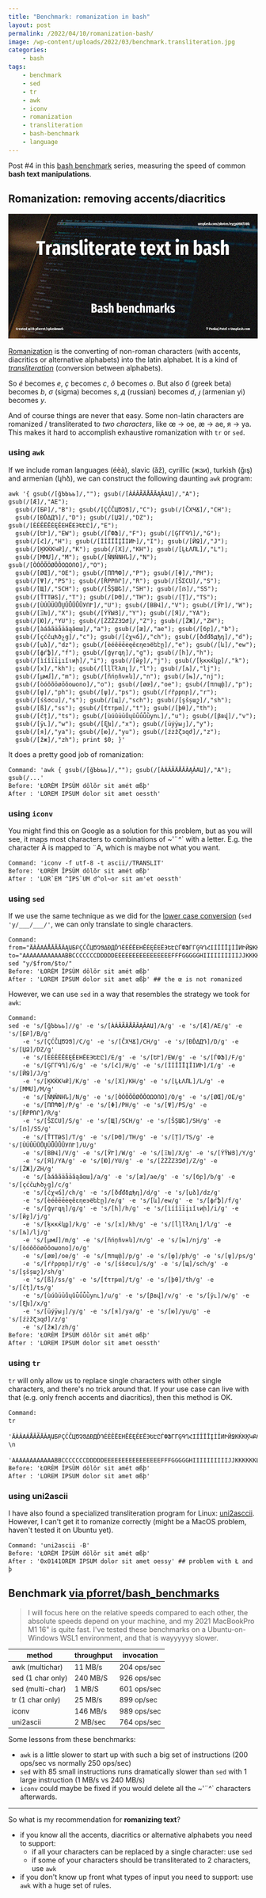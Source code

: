 ```yaml
---
title: "Benchmark: romanization in bash"
layout: post
permalink: /2022/04/10/romanization-bash/
image: /wp-content/uploads/2022/03/benchmark.transliteration.jpg
categories:
    - bash
tags:
    - benchmark
    - sed
    - tr
    - awk
    - iconv
    - romanization
    - transliteration
    - bash-benchmark
    - language
---
```

Post #4 in this [bash benchmark](/tag/bash-benchmark/) series,
measuring the speed of common **bash text manipulations**.

## Romanization: removing accents/diacritics

![Bash benchmarks](/wp-content/uploads/2022/03/benchmark.transliteration.jpg)

[Romanization](https://en.wikipedia.org/wiki/Romanization) is the converting of non-roman characters (with accents, diacritics or alternative alphabets) into the latin alphabet. It is a kind of [_transliteration_](https://en.wikipedia.org/wiki/Transliteration) (conversion between alphabets).

So _é_ becomes _e_, _ç_ becomes _c_, _ô_ becomes _o_. But also _б_ (greek beta) becomes _b_, _σ_ (sigma) becomes _s_, _д_ (russian) becomes _d_, _յ_ (armenian yi) becomes _y_.

And of course things are never that easy. Some non-latin characters are romanized / transliterated to _two characters_, like œ -> oe, æ -> ae, я -> ya. This makes it hard to accomplish exhaustive romanization with `tr` or `sed`.

### using `awk`
If we include roman languages (éèà), slavic (ăž), cyrillic (жзи), turkish (ğış) and armenian (կհձ), we can construct the following daunting `awk` program:

```shell
awk '{ gsub(/[ğЪЬъь]/,""); gsub(/[ÀÁÂÃÄÅĀĂĄǍΑԱ]/,"A"); gsub(/[Æ]/,"AE"); 
  gsub(/[БԲ]/,"B"); gsub(/[ÇĆČЦԾՉՑ]/,"C"); gsub(/[ČΧЧՃ]/,"CH"); 
  gsub(/[ÐĎΔДԴ]/,"D"); gsub(/[ЏՁ]/,"DZ"); gsub(/[ÈÉÊËĒĖĘĚΕΗЁЕЭԵԷԸ]/,"E"); 
  gsub(/[ԵՒ]/,"EW"); gsub(/[ЃФՖ]/,"F"); gsub(/[ĢΓГԳՂ]/,"G"); 
  gsub(/[Հ]/,"H"); gsub(/[ÌÍÎÏĪĮǏΙИԻ]/,"I"); gsub(/[ЙՋ]/,"J"); 
  gsub(/[ĶΚЌКԿՔ]/,"K"); gsub(/[Х]/,"KH"); gsub(/[ĻŁΛЛԼ]/,"L"); 
  gsub(/[ΜМՄ]/,"M"); gsub(/[ÑŅŇΝНՆ]/,"N"); gsub(/[ÒÓÔÕÖØŌǑΟΩОՈՕ]/,"O"); 
  gsub(/[ØŒ]/,"OE"); gsub(/[ΠПՊՓ]/,"P"); gsub(/[Φ]/,"PH"); 
  gsub(/[Ψ]/,"PS"); gsub(/[ŘΡРՌՐ]/,"R"); gsub(/[ŠΣСՍ]/,"S"); 
  gsub(/[Щ]/,"SCH"); gsub(/[ŠȘШՇ]/,"SH"); gsub(/[ẞ]/,"SS"); 
  gsub(/[ŤΤТԹՏ]/,"T"); gsub(/[ÞΘ]/,"TH"); gsub(/[Ț]/,"TS"); 
  gsub(/[ÙÚÛÜŪŮŲǓǕǗǙǛУՈՒ]/,"U"); gsub(/[ΒВՎ]/,"V"); gsub(/[ЎՒ]/,"W"); 
  gsub(/[ΞԽ]/,"X"); gsub(/[ÝŸЫՅ]/,"Y"); gsub(/[Я]/,"YA"); 
  gsub(/[Ю]/,"YU"); gsub(/[ŹŻŽΖЗԶԺ]/,"Z"); gsub(/[ŽЖ]/,"ZH"); 
  gsub(/[àáâãäåāăąǎαա]/,"a"); gsub(/[æ]/,"ae"); gsub(/[бբ]/,"b"); 
  gsub(/[çćčцћծչց]/,"c"); gsub(/[čχчճ]/,"ch"); gsub(/[ðďđδдђդ]/,"d"); 
  gsub(/[џձ]/,"dz"); gsub(/[èéêëēėęěεηеэёեէը]/,"e"); gsub(/[և]/,"ew"); 
  gsub(/[фѓֆ]/,"f"); gsub(/[ģγгգղ]/,"g"); gsub(/[հ]/,"h"); 
  gsub(/[ìíîïīįıǐιиի]/,"i"); gsub(/[йջ]/,"j"); gsub(/[ķκкќկք]/,"k"); 
  gsub(/[х]/,"kh"); gsub(/[ĺļľłλлլ]/,"l"); gsub(/[љ]/,"lj"); 
  gsub(/[μмմ]/,"m"); gsub(/[ñńņňνнն]/,"n"); gsub(/[њ]/,"nj"); 
  gsub(/[òóôõöøōǒοωоոօ]/,"o"); gsub(/[øœ]/,"oe"); gsub(/[πпպփ]/,"p"); 
  gsub(/[φ]/,"ph"); gsub(/[ψ]/,"ps"); gsub(/[ŕřρрռր]/,"r"); 
  gsub(/[śšσсս]/,"s"); gsub(/[щ]/,"sch"); gsub(/[şšșшշ]/,"sh"); 
  gsub(/[ß]/,"ss"); gsub(/[ťτтթտ]/,"t"); gsub(/[þθ]/,"th"); 
  gsub(/[čț]/,"ts"); gsub(/[ùúûüūůųǔǖǘǚǜуու]/,"u"); gsub(/[βвվ]/,"v"); 
  gsub(/[ўւ]/,"w"); gsub(/[ξխ]/,"x"); gsub(/[üýÿыյ]/,"y"); 
  gsub(/[я]/,"ya"); gsub(/[ю]/,"yu"); gsub(/[źżžζзզժ]/,"z"); 
  gsub(/[žж]/,"zh"); print $0; }'
```
It does a pretty good job of romanization:

```shell
Command: 'awk { gsub(/[ğЪЬъь]/,""); gsub(/[ÀÁÂÃÄÅĀĂĄǍΑԱ]/,"A"); gsub(/...'
Before: 'ŁORÈM ÎPSÙM dôlõr sit amét œßþ'
After : 'LOREM IPSUM dolor sit amet oessth'
```

### using `iconv`
You might find this on Google as a solution for this problem, but as you will see, it maps most characters to combinations of ~'¨^` with a letter.
E.g. the character Ä is mapped to ¨A, which is maybe not what you want.

```shell
Command: 'iconv -f utf-8 -t ascii//TRANSLIT'
Before: 'ŁORÈM ÎPSÙM dôlõr sit amét œßþ'
After : 'LOR`EM ^IPS`UM d^ol~or sit am'et oessth'
```

### using `sed`

If we use the same technique as we did for the [lower case conversion](https://blog.forret.com/2022/03/25/lowercase-bash/) (`sed 'y/___/___/'`, we can only translate to single characters.

```shell
Command:
from="ÄÀÂΑÁÅĂÃĀǍĄԱБԲÇĆČЦԾՉՑΔÐДĎԴÉÈÊËΕΗĒĖĘĚЕЁЭԵԷԸЃФՖΓГĢԳՂՀΙÍÎÏĪĮÌǏИԻЙՋΚЌКĶԿՔΛŁЛĻԼΜМՄÑΝНŅŇՆÖÔΟΩÓÒØŌǑÕОՈՕΠПՊՓΡРŘՌՐΣСŠՍΤТŤԹՏÜÙÛÚǓǕǗǙǛŪУŲŮΒВՎЎՒΞԽŸÝЫՅΖŽŹŻЗԶԺäàâαáåąăãāǎաбբçćčћцծչցδđðђдďդéèêëεηęēėěеёэեէըѓфֆγгģգղհιíîïīįìǐиıիйջκќкķկքλłлļĺľլμмմñνńнņňնöôοωóòøōǒõоոօπпպփρрŕřռրσšśсսτтťթտüùûúǔǖǘǚǜūуųůβвվўւξխÿýыüյζžźżзզժ"
to="AAAAAAAAAAAABBCCCCCCCDDDDDEEEEEEEEEEEEEEEEFFFGGGGGHIIIIIIIIIIJJKKKKKKLLLLLMMMNNNNNNOOOOOOOOOOOOOPPPPRRRRRSSSSTTTTTUUUUUUUUUUUUUVVVWWXXYYYYZZZZZZZaaaaaaaaaaaabbccccccccdddddddeeeeeeeeeeeeeeeefffggggghiiiiiiiiiiijjkkkkkklllllllmmmnnnnnnnooooooooooooopppprrrrrrssssstttttuuuuuuuuuuuuuvvvwwxxyyyyyzzzzzzz"
sed "y/$from/$to/"
Before: 'ŁORÈM ÎPSÙM dôlõr sit amét œßþ'
After : 'LOREM IPSUM dolor sit amet œßþ' ## the œ is not romanized
```

However, we can use `sed` in a way that resembles the strategy we took for `awk`:

```shell
Command:
sed -e 's/[ğЪЬъь]//g' -e 's/[ÀÁÂÃÄÅĀĂĄǍΑԱ]/A/g' -e 's/[Æ]/AE/g' -e 's/[БԲ]/B/g' 
    -e 's/[ÇĆČЦԾՉՑ]/C/g' -e 's/[ČΧЧՃ]/CH/g' -e 's/[ÐĎΔДԴ]/D/g' -e 's/[ЏՁ]/DZ/g' 
    -e 's/[ÈÉÊËĒĖĘĚΕΗЁЕЭԵԷԸ]/E/g' -e 's/[ԵՒ]/EW/g' -e 's/[ЃФՖ]/F/g' 
    -e 's/[ĢΓГԳՂ]/G/g' -e 's/[Հ]/H/g' -e 's/[ÌÍÎÏĪĮǏΙИԻ]/I/g' -e 's/[ЙՋ]/J/g' 
    -e 's/[ĶΚЌКԿՔ]/K/g' -e 's/[Х]/KH/g' -e 's/[ĻŁΛЛԼ]/L/g' -e 's/[ΜМՄ]/M/g' 
    -e 's/[ÑŅŇΝНՆ]/N/g' -e 's/[ÒÓÔÕÖØŌǑΟΩОՈՕ]/O/g' -e 's/[ØŒ]/OE/g' 
    -e 's/[ΠПՊՓ]/P/g' -e 's/[Φ]/PH/g' -e 's/[Ψ]/PS/g' -e 's/[ŘΡРՌՐ]/R/g' 
    -e 's/[ŠΣСՍ]/S/g' -e 's/[Щ]/SCH/g' -e 's/[ŠȘШՇ]/SH/g' -e 's/[ẞ]/SS/g' 
    -e 's/[ŤΤТԹՏ]/T/g' -e 's/[ÞΘ]/TH/g' -e 's/[Ț]/TS/g' -e 's/[ÙÚÛÜŪŮŲǓǕǗǙǛУՈՒ]/U/g' 
    -e 's/[ΒВՎ]/V/g' -e 's/[ЎՒ]/W/g' -e 's/[ΞԽ]/X/g' -e 's/[ÝŸЫՅ]/Y/g' 
    -e 's/[Я]/YA/g' -e 's/[Ю]/YU/g' -e 's/[ŹŻŽΖЗԶԺ]/Z/g' -e 's/[ŽЖ]/ZH/g' 
    -e 's/[àáâãäåāăąǎαա]/a/g' -e 's/[æ]/ae/g' -e 's/[бբ]/b/g' -e 's/[çćčцћծչց]/c/g' 
    -e 's/[čχчճ]/ch/g' -e 's/[ðďđδдђդ]/d/g' -e 's/[џձ]/dz/g' 
    -e 's/[èéêëēėęěεηеэёեէը]/e/g' -e 's/[և]/ew/g' -e 's/[фѓֆ]/f/g' 
    -e 's/[ģγгգղ]/g/g' -e 's/[հ]/h/g' -e 's/[ìíîïīįıǐιиի]/i/g' -e 's/[йջ]/j/g' 
    -e 's/[ķκкќկք]/k/g' -e 's/[х]/kh/g' -e 's/[ĺļľłλлլ]/l/g' -e 's/[љ]/lj/g' 
    -e 's/[μмմ]/m/g' -e 's/[ñńņňνнն]/n/g' -e 's/[њ]/nj/g' -e 's/[òóôõöøōǒοωоոօ]/o/g' 
    -e 's/[øœ]/oe/g' -e 's/[πпպփ]/p/g' -e 's/[φ]/ph/g' -e 's/[ψ]/ps/g' 
    -e 's/[ŕřρрռր]/r/g' -e 's/[śšσсս]/s/g' -e 's/[щ]/sch/g' -e 's/[şšșшշ]/sh/g' 
    -e 's/[ß]/ss/g' -e 's/[ťτтթտ]/t/g' -e 's/[þθ]/th/g' -e 's/[čț]/ts/g' 
    -e 's/[ùúûüūůųǔǖǘǚǜуու]/u/g' -e 's/[βвվ]/v/g' -e 's/[ўւ]/w/g' -e 's/[ξխ]/x/g' 
    -e 's/[üýÿыյ]/y/g' -e 's/[я]/ya/g' -e 's/[ю]/yu/g' -e 's/[źżžζзզժ]/z/g' 
    -e 's/[žж]/zh/g'
Before: 'ŁORÈM ÎPSÙM dôlõr sit amét œßþ'
After : 'LOREM IPSUM dolor sit amet oessth'
```

### using `tr`
`tr` will only allow us to replace single characters with other single characters, and there's no trick around that. If your use case can live with that (e.g. only french accents and diacritics), then this method is OK.
```shell
Command:
tr
  'ÄÀÂΑÁÅĂÃĀǍĄԱБԲÇĆČЦԾՉՑΔÐДĎԴÉÈÊËΕΗĒĖĘĚЕЁЭԵԷԸЃФՖΓГĢԳՂՀΙÍÎÏĪĮÌǏИԻЙՋΚЌКĶԿՔΛŁЛĻԼΜМՄÑΝНŅŇՆÖÔΟΩÓÒØŌǑÕОՈՕΠПՊՓΡРŘՌՐΣСŠՍΤТŤԹՏÜÙÛÚǓǕǗǙǛŪУŲŮΒВՎЎՒΞԽŸÝЫՅΖŽŹŻЗԶԺäàâαáåąăãāǎաбբçćčћцծչցδđðђдďդéèêëεηęēėěеёэեէըѓфֆγгģգղհιíîïīįìǐиıիйջκќкķկքλłлļĺľլμмմñνńнņňնöôοωóòøōǒõоոօπпպփρрŕřռրσšśсսτтťթտüùûúǔǖǘǚǜūуųůβвվўւξխÿýыüյζžźżзզժ' \n
  'AAAAAAAAAAAABBCCCCCCCDDDDDEEEEEEEEEEEEEEEEFFFGGGGGHIIIIIIIIIIJJKKKKKKLLLLLMMMNNNNNNOOOOOOOOOOOOOPPPPRRRRRSSSSTTTTTUUUUUUUUUUUUUVVVWWXXYYYYZZZZZZZaaaaaaaaaaaabbccccccccdddddddeeeeeeeeeeeeeeeefffggggghiiiiiiiiiiijjkkkkkklllllllmmmnnnnnnnooooooooooooopppprrrrrrssssstttttuuuuuuuuuuuuuvvvwwxxyyyyyzzzzzzz'
Before: 'ŁORÈM ÎPSÙM dôlõr sit amét œßþ'
After : 'LOREM IPSUM dolor sit amet œßþ'
```
### using uni2ascii
I have also found a specialized transliteration program for Linux: [uni2asccii](https://linux.die.net/man/1/uni2ascii). However, I can't get it to romanize correctly (might be a MacOS problem, haven't tested it on Ubuntu yet).

```shell
Command: 'uni2ascii -B'
Before: 'ŁORÈM ÎPSÙM dôlõr sit amét œßþ'
After : '0x0141OREM IPSUM dolor sit amet oessy' ## problem with Ł and þ
```

## Benchmark [via pforret/bash_benchmarks](https://github.com/pforret/bash_benchmarks)

> I will focus here on the relative speeds compared to each other, the absolute speeds depend on your machine, and my 2021 MacBookPro M1 16" is quite fast. I've tested these benchmarks on a Ubuntu-on-Windows WSL1 environment, and that is wayyyyyy slower.

| method            | throughput | invocation  |
|-------------------|------------|-------------|
| awk (multichar)   | 11 MB/s    | 204 ops/sec |
| sed (1 char only) | 240 MB/S   | 926 ops/sec |
| sed (multi-char)  | 1 MB/S     | 601 ops/sec |
| tr (1 char only)  | 25 MB/s    | 899 op/sec  | 
| iconv             | 146 MB/s   | 989 ops/sec |
| uni2ascii         | 2 MB/sec   | 764 ops/sec |

Some lessons from these benchmarks:
* `awk` is a little slower to start up with such a big set of instructions (200 ops/sec vs normally 250 ops/sec)
* `sed` with 85 small instructions runs dramatically slower than `sed` with 1 large instruction (1 MB/s vs 240 MB/s)
* `iconv` could maybe be fixed if you would delete all the ~'¨^` characters afterwards.

---
So what is my recommendation for **romanizing text**?
* if you know all the accents, diacritics or alternative alphabets you need to support:
  * if all your characters can be replaced by a single character: use `sed`
  * if some of your characters should be transliterated to 2 characters, use `awk`
* if you don't know up front what types of input you need to support: use `awk` with a huge set of rules.